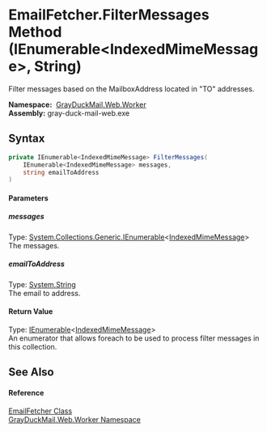 EmailFetcher.FilterMessages Method (IEnumerable&lt;IndexedMimeMessage>, String)
===============================================================================
Filter messages based on the MailboxAddress located in "TO" addresses.

  **Namespace:**  [GrayDuckMail.Web.Worker][1]  
  **Assembly:** gray-duck-mail-web.exe

Syntax
------

```csharp
private IEnumerable<IndexedMimeMessage> FilterMessages(
	IEnumerable<IndexedMimeMessage> messages,
	string emailToAddress
)
```

#### Parameters

##### *messages*
Type: [System.Collections.Generic.IEnumerable][2]&lt;[IndexedMimeMessage][3]>  
 The messages.

##### *emailToAddress*
Type: [System.String][4]  
 The email to address.

#### Return Value
Type: [IEnumerable][2]&lt;[IndexedMimeMessage][3]>  
 An enumerator that allows foreach to be used to process filter messages in this collection. 

See Also
--------

#### Reference
[EmailFetcher Class][5]  
[GrayDuckMail.Web.Worker Namespace][1]  

[1]: ../README.md
[2]: https://docs.microsoft.com/dotnet/api/system.collections.generic.ienumerable-1
[3]: ../../GrayDuckMail.Common/IndexedMimeMessage/README.md
[4]: https://docs.microsoft.com/dotnet/api/system.string
[5]: README.md